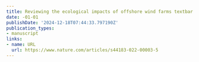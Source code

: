 ```yaml
---
title: Reviewing the ecological impacts of offshore wind farms textbar npj Ocean Sustainability
date: -01-01
publishDate: '2024-12-18T07:44:33.797190Z'
publication_types:
- manuscript
links:
- name: URL
  url: https://www.nature.com/articles/s44183-022-00003-5
---
```

